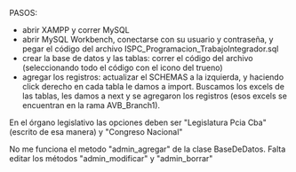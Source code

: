 PASOS:
* abrir XAMPP y correr MySQL
* abrir MySQL Workbench, conectarse con su usuario y contraseña, y pegar el código del archivo ISPC_Programacion_TrabajoIntegrador.sql
* crear la base de datos y las tablas: correr el código del archivo (seleccionando todo el código con el icono del trueno) 
* agregar los registros: actualizar el SCHEMAS a la izquierda, y haciendo click derecho en cada tabla le damos a import. Buscamos los excels de las tablas, les damos a next y se agregaron los registros (esos excels se encuentran en la rama AVB_Branch1).



En el órgano legislativo las opciones deben ser "Legislatura Pcia Cba" (escrito de esa manera) y "Congreso Nacional"

No me funciona el metodo "admin_agregar" de la clase BaseDeDatos. 
Falta editar los métodos "admin_modificar" y "admin_borrar"